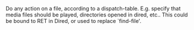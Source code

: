 Do any action on a file, according to a dispatch-table.  E.g. specify
that media files should be played, directories opened in dired, etc..
This could be bound to RET in Dired, or used to replace `find-file'.
